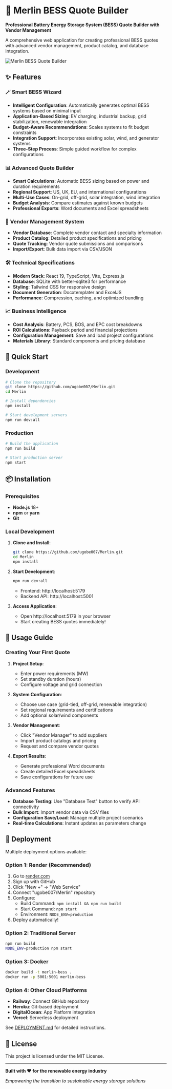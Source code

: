 # 🔋 Merlin BESS Quote Builder

**Professional Battery Energy Storage System (BESS) Quote Builder with Vendor Management**

A comprehensive web application for creating professional BESS quotes with advanced vendor management, product catalog, and database integration.

![Merlin BESS Quote Builder](./public/merlin.png)

## ✨ Features

### 🪄 **Smart BESS Wizard**
- **Intelligent Configuration**: Automatically generates optimal BESS systems based on minimal input
- **Application-Based Sizing**: EV charging, industrial backup, grid stabilization, renewable integration
- **Budget-Aware Recommendations**: Scales systems to fit budget constraints
- **Integration Support**: Incorporates existing solar, wind, and generator systems
- **Three-Step Process**: Simple guided workflow for complex configurations

### 📊 **Advanced Quote Builder**
- **Smart Calculations**: Automatic BESS sizing based on power and duration requirements
- **Regional Support**: US, UK, EU, and international configurations
- **Multi-Use Cases**: On-grid, off-grid, solar integration, wind integration
- **Budget Analysis**: Compare estimates against known budgets
- **Professional Exports**: Word documents and Excel spreadsheets

### 🏢 **Vendor Management System**
- **Vendor Database**: Complete vendor contact and specialty information
- **Product Catalog**: Detailed product specifications and pricing
- **Quote Tracking**: Vendor quote submissions and comparisons
- **Import/Export**: Bulk data import via CSV/JSON

### 🛠️ **Technical Specifications**
- **Modern Stack**: React 19, TypeScript, Vite, Express.js
- **Database**: SQLite with better-sqlite3 for performance
- **Styling**: Tailwind CSS for responsive design
- **Document Generation**: Docxtemplater and ExcelJS
- **Performance**: Compression, caching, and optimized bundling

### 📈 **Business Intelligence**
- **Cost Analysis**: Battery, PCS, BOS, and EPC cost breakdowns
- **ROI Calculations**: Payback period and financial projections
- **Configuration Management**: Save and load project configurations
- **Materials Library**: Standard components and pricing database

## 🚀 Quick Start

### Development
```bash
# Clone the repository
git clone https://github.com/ugobe007/Merlin.git
cd Merlin

# Install dependencies
npm install

# Start development servers
npm run dev:all
```

### Production
```bash
# Build the application
npm run build

# Start production server
npm start
```

## 📦 Installation

### Prerequisites
- **Node.js** 18+ 
- **npm** or **yarn**
- **Git**

### Local Development
1. **Clone and Install**:
   ```bash
   git clone https://github.com/ugobe007/Merlin.git
   cd Merlin
   npm install
   ```

2. **Start Development**:
   ```bash
   npm run dev:all
   ```
   - Frontend: http://localhost:5179
   - Backend API: http://localhost:5001

3. **Access Application**:
   - Open http://localhost:5179 in your browser
   - Start creating BESS quotes immediately!

## 🎯 Usage Guide

### Creating Your First Quote

1. **Project Setup**:
   - Enter power requirements (MW)
   - Set standby duration (hours)
   - Configure voltage and grid connection

2. **System Configuration**:
   - Choose use case (grid-tied, off-grid, renewable integration)
   - Set regional requirements and certifications
   - Add optional solar/wind components

3. **Vendor Management**:
   - Click "Vendor Manager" to add suppliers
   - Import product catalogs and pricing
   - Request and compare vendor quotes

4. **Export Results**:
   - Generate professional Word documents
   - Create detailed Excel spreadsheets
   - Save configurations for future use

### Advanced Features

- **Database Testing**: Use "Database Test" button to verify API connectivity
- **Bulk Import**: Import vendor data via CSV files
- **Configuration Save/Load**: Manage multiple project scenarios
- **Real-time Calculations**: Instant updates as parameters change

## 🚀 Deployment

Multiple deployment options available:

### **Option 1: Render (Recommended)**
1. Go to [render.com](https://render.com)
2. Sign up with GitHub
3. Click "New +" → "Web Service"
4. Connect "ugobe007/Merlin" repository
5. Configure:
   - Build Command: `npm install && npm run build`
   - Start Command: `npm start`
   - Environment: `NODE_ENV=production`
6. Deploy automatically!

### **Option 2: Traditional Server**
```bash
npm run build
NODE_ENV=production npm start
```

### **Option 3: Docker**
```bash
docker build -t merlin-bess .
docker run -p 5001:5001 merlin-bess
```

### **Option 4: Other Cloud Platforms**
- **Railway**: Connect GitHub repository
- **Heroku**: Git-based deployment  
- **DigitalOcean**: App Platform integration
- **Vercel**: Serverless deployment

See [DEPLOYMENT.md](./DEPLOYMENT.md) for detailed instructions.

## 📄 License

This project is licensed under the MIT License.

---

**Built with ❤️ for the renewable energy industry**

*Empowering the transition to sustainable energy storage solutions*